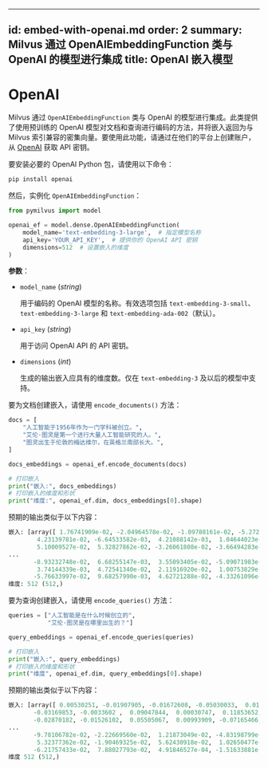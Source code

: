 
---
id: embed-with-openai.md
order: 2
summary: Milvus 通过 OpenAIEmbeddingFunction 类与 OpenAI 的模型进行集成
title: OpenAI 嵌入模型
---

# OpenAI

Milvus 通过 `OpenAIEmbeddingFunction` 类与 OpenAI 的模型进行集成。此类提供了使用预训练的 OpenAI 模型对文档和查询进行编码的方法，并将嵌入返回为与 Milvus 索引兼容的密集向量。要使用此功能，请通过在他们的平台上创建账户，从 [OpenAI](https://openai.com/api/) 获取 API 密钥。

要安装必要的 OpenAI Python 包，请使用以下命令：

```python
pip install openai
```

然后，实例化 `OpenAIEmbeddingFunction`：

```python
from pymilvus import model

openai_ef = model.dense.OpenAIEmbeddingFunction(
    model_name='text-embedding-3-large',  # 指定模型名称
    api_key='YOUR_API_KEY',  # 提供你的 OpenAI API 密钥
    dimensions=512  # 设置嵌入的维度
)
```

**参数**：

- `model_name` (_string_)

  用于编码的 OpenAI 模型的名称。有效选项包括 `text-embedding-3-small`、`text-embedding-3-large` 和 `text-embedding-ada-002`（默认）。

- `api_key` (_string_)

  用于访问 OpenAI API 的 API 密钥。

- `dimensions` (_int_)

  生成的输出嵌入应具有的维度数。仅在 `text-embedding-3` 及以后的模型中支持。

要为文档创建嵌入，请使用 `encode_documents()` 方法：

```python
docs = [
    "人工智能于1956年作为一门学科被创立。",
    "艾伦·图灵是第一个进行大量人工智能研究的人。",
    "图灵出生于伦敦的梅达维尔，在英格兰南部长大。",
]

docs_embeddings = openai_ef.encode_documents(docs)

# 打印嵌入
print("嵌入:", docs_embeddings)
# 打印嵌入的维度和形状
print("维度:", openai_ef.dim, docs_embeddings[0].shape)
```

预期的输出类似于以下内容：

```python
嵌入: [array([ 1.76741909e-02, -2.04964578e-02, -1.09788161e-02, -5.27223349e-02,
        4.23139781e-02, -6.64533582e-03,  4.21088142e-03,  1.04644023e-01,
        5.10009527e-02,  5.32827862e-02, -3.26061808e-02, -3.66494283e-02,
...
       -8.93232748e-02,  6.68255147e-03,  3.55093405e-02, -5.09071983e-02,
        3.74144339e-03,  4.72541340e-02,  2.11916920e-02,  1.00753829e-02,
       -5.76633997e-02,  9.68257990e-03,  4.62721288e-02, -4.33261096e-02])]
维度: 512 (512,)
```

要为查询创建嵌入，请使用 `encode_queries()` 方法：

```python
queries = ["人工智能是在什么时候创立的",
           "艾伦·图灵是在哪里出生的？"]

query_embeddings = openai_ef.encode_queries(queries)

# 打印嵌入
print("嵌入:", query_embeddings)
# 打印嵌入的维度和形状
print("维度", openai_ef.dim, query_embeddings[0].shape)
```

预期的输出类似于以下内容：


```python
嵌入: [array([ 0.00530251, -0.01907905, -0.01672608, -0.05030033,  0.01635982,
       -0.03169853, -0.0033602 ,  0.09047844,  0.00030747,  0.11853652,
       -0.02870182, -0.01526102,  0.05505067,  0.00993909, -0.07165466,
...
       -9.78106782e-02, -2.22669560e-02,  1.21873049e-02, -4.83198799e-02,
        5.32377362e-02, -1.90469325e-02,  5.62430918e-02,  1.02650477e-02,
       -6.21757433e-02,  7.88027793e-02,  4.91846527e-04, -1.51633881e-02])]
维度 512 (512,)
```
